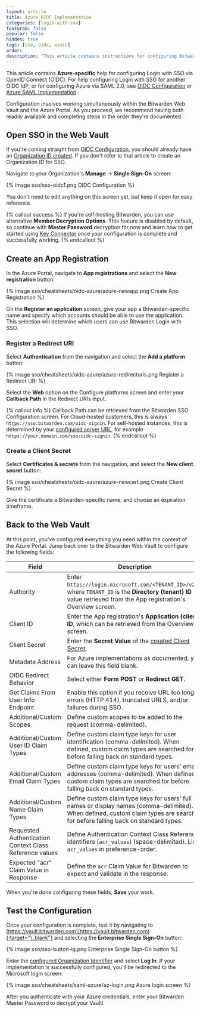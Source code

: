 ```yaml
---
layout: article
title: Azure OIDC Implementation
categories: [login-with-sso]
featured: false
popular: false
hidden: true
tags: [sso, oidc, azure]
order:
description: "This article contains instructions for configuring Bitwarden Login with SSO for Azure OIDC implementations."
---
```


This article contains **Azure-specific** help for configuring Login with SSO via OpenID Connect (OIDC). For help configuring Login with SSO for another OIDC IdP, or for configuring Azure via SAML 2.0, see [OIDC Configuration]({{site.baseurl}}/article/configure-sso-oidc/) or [Azure SAML Implementation]({{site.baseurl}}/article/saml-azure/).

Configuration involves working simultaneously within the Bitwarden Web Vault and the Azure Portal. As you proceed, we recommend having both readily available and completing steps in the order they're documented.

## Open SSO in the Web Vault

If you're coming straight from [OIDC Configuration]({{site.baseurl}}/article/configure-sso-oidc/), you should already have an [Organization ID created]({{site.baseurl}}/article/configure-sso-oidc/#step-1-enabling-login-with-sso). If you don't refer to that article to create an Organization ID for SSO.

Navigate to your Organization's **Manage** &rarr; **Single Sign-On** screen:

{% image sso/sso-oidc1.png OIDC Configuration %}

You don't need to edit anything on this screen yet, but keep it open for easy reference.

{% callout success %}
If you're self-hosting Bitwarden, you can use alternative **Member Decryption Options**. This feature is disabled by default, so continue with **Master Password** decryption for now and learn how to get started using [Key Connector]({{site.baseurl}}/article/about-key-connector/) once your configuration is complete and successfully working.
{% endcallout %}

## Create an App Registration

In the Azure Portal, navigate to **App registrations** and select the **New registration** button:

{% image sso/cheatsheets/oidc-azure/azure-newapp.png Create App Registration %}

On the **Register an application** screen, give your app a Bitwarden-specific name and specify which accounts should be able to use the application. This selection will determine which users can use Bitwarden Login with SSO.

### Register a Redirect URI

Select **Authentication** from the navigation and select the **Add a platform** button:

{% image sso/cheatsheets/oidc-azure/azure-redirecturis.png Register a Redirect URI %}

Select the **Web** option on the Configure platforms screen and enter your **Callback Path** in the Redirect URIs input.

{% callout info %}
Callback Path can be retrieved from the Bitwarden SSO Configuration screen. For Cloud-hosted customers, this is always `https://sso.bitwarden.com/oidc-signin`. For self-hosted instances, this is determined by your [configured server URL]({{site.baseurl}}/article/install-on-premise/#configure-your-domain), for example `https://your.domain.com/sso/oidc-signin`.
{% endcallout %}

### Create a Client Secret

Select **Certificates & secrets** from the navigation, and select the **New client secret** button:

{% image sso/cheatsheets/oidc-azure/azure-newcert.png Create Client Secret %}

Give the certificate a Bitwarden-specific name, and choose an expiration timeframe.

## Back to the Web Vault

At this point, you've configured everything you need within the context of the Azure Portal. Jump back over to the Bitwarden Web Vault to configure the following fields:

|Field|Description|
|-----|-----------|
|Authority|Enter `https://login.microsoft.com/<TENANT_ID>/v2.0`, where `TENANT_ID` is the **Directory (tenant) ID** value retrieved from the App registration's Overview screen.|
|Client ID|Enter the App registration's **Application (client) ID**, which can be retrieved from the Overview screen.|
|Client Secret|Enter the **Secret Value** of the [created Client Secret](#create-a-client-secret).|
|Metadata Address|For Azure implementations as documented, you can leave this field blank.|
|OIDC Redirect Behavior|Select either **Form POST** or **Redirect GET**.|
|Get Claims From User Info Endpoint|Enable this option if you receive URL too long errors (HTTP 414), truncated URLS, and/or failures during SSO.|
|Additional/Custom Scopes|Define custom scopes to be added to the request (comma-delimited). |
|Additional/Custom User ID Claim Types|Define custom claim type keys for user identification (comma-delimited). When defined, custom claim types are searched for before falling back on standard types.|
|Additional/Custom Email Claim Types|Define custom claim type keys for users' email addresses (comma-delimited). When defined, custom claim types are searched for before falling back on standard types.|
|Additional/Custom Name Claim Types|Define custom claim type keys for users' full names or display names (comma-delimited). When defined, custom claim types are searched for before falling back on standard types.|
|Requested Authentication Context Class Reference values|Define Authentication Context Class Reference identifiers (`acr_values`) (space-delimited). List `acr_values` in preference-order.|
|Expected "acr" Claim Value in Response|Define the `acr` Claim Value for Bitwarden to expect and validate in the response.|

When you're done configuring these fields, **Save** your work.

## Test the Configuration

Once your configuration is complete, test it by navigating to [https://vault.bitwarden.com](https://vault.bitwarden.com){:target="\_blank"} and selecting the **Enterprise Single Sign-On** button:

{% image sso/sso-button-lg.png Enterprise Single Sign-On button %}

Enter the [configured Organization Identifier]({{site.baseurl}}/article/configure-sso-saml/#step-1-enabling-login-with-sso) and select **Log In**. If your implementation is successfully configured, you'll be redirected to the Microsoft login screen:

{% image sso/cheatsheets/saml-azure/az-login.png Azure login screen %}

After you authenticate with your Azure credentials, enter your Bitwarden Master Password to decrypt your Vault!
